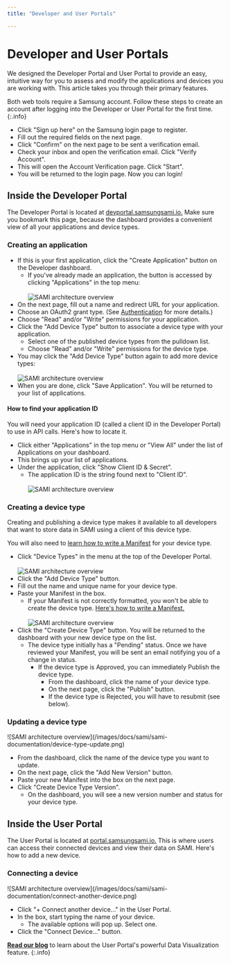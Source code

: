 ```yaml
---
title: "Developer and User Portals"

---
```

# Developer and User Portals

We designed the Developer Portal and User Portal to provide an easy, intuitive way for you to assess and modify the applications and devices you are working with. This article takes you through their primary features.

Both web tools require a Samsung account. Follow these steps to create an account after logging into the Developer or User Portal for the first time.
{:.info}

- Click "Sign up here" on the Samsung login page to register.
- Fill out the required fields on the next page.
- Click "Confirm" on the next page to be sent a verification email.
- Check your inbox and open the verification email. Click "Verify Account".
- This will open the Account Verification page. Click "Start".
- You will be returned to the login page. Now you can login!

## Inside the Developer Portal

The Developer Portal is located at [devportal.samsungsami.io.](http://devportal.samsungsami.io) Make sure you bookmark this page, because the dashboard provides a convenient view of all your applications and device types.

### Creating an application

- If this is your first application, click the "Create Application" button on the Developer dashboard.
  - If you've already made an application, the button is accessed by clicking "Applications" in the top menu:<br /><br />
![SAMI architecture overview](/images/docs/sami/sami-documentation/developer-portal-header.png)
- On the next page, fill out a name and redirect URL for your application.
- Choose an OAuth2 grant type. (See [Authentication](/sami/sami-documentation/authentication.html) for more details.)
- Choose "Read" and/or "Write" permissions for your application.
- Click the "Add Device Type" button to associate a device type with your application.
  - Select one of the published device types from the pulldown list.
  - Choose "Read" and/or "Write" permissions for the device type.
- You may click the "Add Device Type" button again to add more device types:<br /><br />
![SAMI architecture overview](/images/docs/sami/sami-documentation/create-application-form.png)
- When you are done, click "Save Application". You will be returned to your list of applications.

#### How to find your application ID

You will need your application ID (called a client ID in the Developer Portal) to use in API calls. Here's how to locate it.

- Click either "Applications" in the top menu or "View All" under the list of Applications on your dashboard.
- This brings up your list of applications.
- Under the application, click "Show Client ID & Secret".
  - The application ID is the string found next to "Client ID".<br /><br />
![SAMI architecture overview](/images/docs/sami/sami-documentation/application-client-id-reveal.png)


### Creating a device type

Creating and publishing a device type makes it available to all developers that want to store data in SAMI using a client of this device type.

You will also need to [learn how to write a Manifest](/sami/sami-documentation/the-manifest.html) for your device type. 

- Click "Device Types" in the menu at the top of the Developer Portal.<br /><br />
![SAMI architecture overview](/images/docs/sami/sami-documentation/developer-portal-header.png)
- Click the "Add Device Type" button.
- Fill out the name and unique name for your device type. 
- Paste your Manifest in the box.
  - If your Manifest is not correctly formatted, you won't be able to create the device type. [Here's how to write a Manifest.](/sami/sami-documentation/the-manifest.html)<br /><br />
  ![SAMI architecture overview](/images/docs/sami/sami-documentation/create-device-type-form.png)
- Click the "Create Device Type" button. You will be returned to the dashboard with your new device type on the list.
  - The device type initially has a "Pending" status. Once we have reviewed your Manifest, you will be sent an email notifying you of a change in status.
    - If the device type is Approved, you can immediately Publish the device type.
      - From the dashboard, click the name of your device type.
      - On the next page, click the "Publish" button.
      - If the device type is Rejected, you will have to resubmit (see below).

### Updating a device type

<div  class="photo-grid" style="max-width: 512px;">
![SAMI architecture overview](/images/docs/sami/sami-documentation/device-type-update.png)
</div>

- From the dashboard, click the name of the device type you want to update.
- On the next page, click the "Add New Version" button.
- Paste your new Manifest into the box on the next page.
- Click "Create Device Type Version".
  - On the dashboard, you will see a new version number and status for your device type.

## Inside the User Portal

The User Portal is located at [portal.samsungsami.io.](http://portal.samsungsami.io) This is where users can access their connected devices and view their data on SAMI. Here's how to add a new device.

### Connecting a device

<div  class="photo-grid" style="max-width: 512px;">
![SAMI architecture overview](/images/docs/sami/sami-documentation/connect-another-device.png)
</div>

- Click "+ Connect another device..." in the User Portal.
- In the box, start typing the name of your device. 
  - The available options will pop up. Select one.
- Click the "Connect Device..." button.

[**Read our blog**](https://blog.samsungsami.io/portals/datavisualization/2015/01/09/opening-the-user-portal.html) to learn about the User Portal's powerful Data Visualization feature.
{:.info}